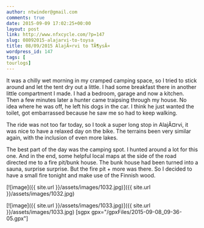 ```yaml
---
author: ntwinder@gmail.com
comments: true
date: 2015-09-09 17:02:25+00:00
layout: post
link: http://www.nfxcycle.com/?p=147
slug: 08092015-alajarvi-to-toysa
title: 08/09/2015 AlajÃ¤rvi to TÃ¶ysÃ¤
wordpress_id: 147
tags: [
tourlogs]
---
```


It was a chilly wet morning in my cramped camping space, so I tried to stick around and let the tent dry out a little. I had some breakfast there in another little compartment I made. I had a bedroom, garage and now a kitchen. 
Then a few minutes later a hunter came traipsing through my house. No idea where he was off, he left his dogs in the car. I think he just wanted the toilet, got embarrassed because he saw me so had to keep walking. 

The ride was not too far today, so I took a super long stop in AlajÃ¤rvi, it was nice to have a relaxed day on the bike. The terrains been very similar again, with the inclusion of even more lakes. 

The best part of the day was the camping spot. I hunted around a lot for this one. And in the end, some helpful local maps at the side of the road directed me to a fire pit/bunk house. The bunk house had been turned into a sauna, surprise surprise. But the fire pit + more was there. So I decided to have a small fire tonight and make use of the Finnish wood. 


[![image]({{ site.url }}/assets/images/1032.jpg)]({{ site.url }}/assets/images/1032.jpg)



[![image]({{ site.url }}/assets/images/1033.jpg)]({{ site.url }}/assets/images/1033.jpg)
[sgpx gpx="/gpxFiles/2015-09-08_09-36-05.gpx"]
